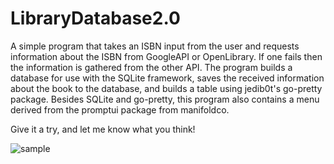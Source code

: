 # LibraryDatabase2.0

A simple program that takes an ISBN input from the user and requests information about the ISBN from GoogleAPI or OpenLibrary. If one fails then the information is gathered from the other API. The program builds a database for use with the SQLite framework, saves the received information about the book to the database, and builds a table using jedib0t's go-pretty package. Besides SQLite and go-pretty, this program also contains a menu derived from the promptui package from manifoldco.

Give it a try, and let me know what you think!

![sample](https://github.com/jeffrey33704/LibraryDatabase2.0/blob/main/sample.gif)
